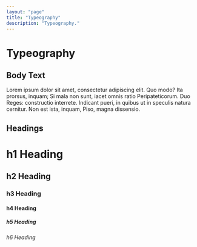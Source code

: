 ```yaml
---
layout: "page"
title: "Typeography"
description: "Typeography."
---
```

# Typeography

## Body Text
Lorem ipsum dolor sit amet, consectetur adipiscing elit. Quo modo? Ita prorsus, inquam; Si mala non sunt, iacet omnis ratio Peripateticorum. Duo Reges: constructio interrete. Indicant pueri, in quibus ut in speculis natura cernitur. Non est ista, inquam, Piso, magna dissensio.

## Headings
# h1 Heading 
## h2 Heading
### h3 Heading
#### h4 Heading
##### h5 Heading
###### h6 Heading

